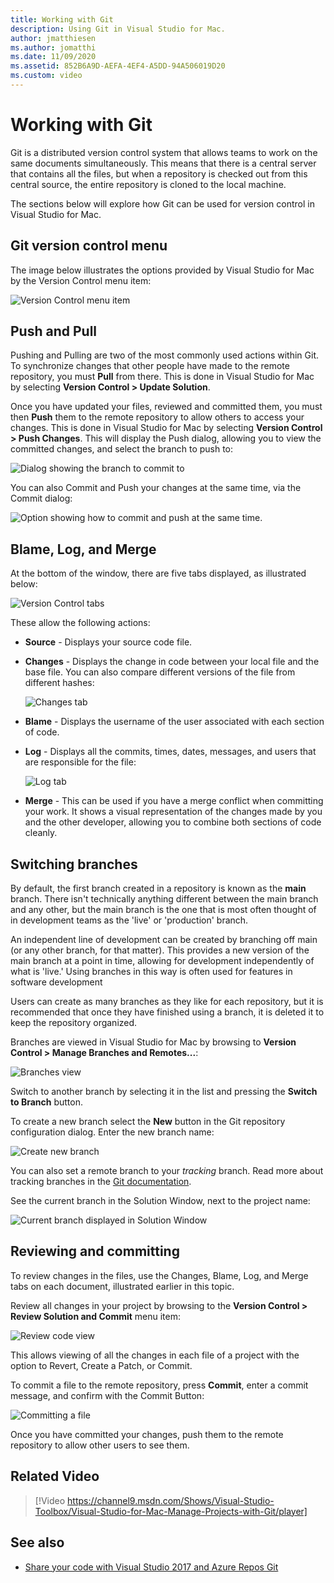 ```yaml
---
title: Working with Git
description: Using Git in Visual Studio for Mac.
author: jmatthiesen
ms.author: jomatthi
ms.date: 11/09/2020
ms.assetid: 852B6A9D-AEFA-4EF4-A5DD-94A506019D20
ms.custom: video
---
```


# Working with Git

Git is a distributed version control system that allows teams to work on the same documents simultaneously. This means that there is a central server that contains all the files, but when a repository is checked out from this central source, the entire repository is cloned to the local machine.

The sections below will explore how Git can be used for version control in Visual Studio for Mac.

## Git version control menu

The image below illustrates the options provided by Visual Studio for Mac by the Version Control menu item:

![Version Control menu item](media/version-control-gitVersionControlMenu.png)

## Push and Pull

Pushing and Pulling are two of the most commonly used actions within Git. To synchronize changes that other people have made to the remote repository, you must **Pull** from there. This is done in Visual Studio for Mac by selecting **Version Control > Update Solution**.

Once you have updated your files, reviewed and committed them, you must then **Push** them to the remote repository to allow others to access your changes. This is done in Visual Studio for Mac by selecting **Version Control > Push Changes**. This will display the Push dialog, allowing you to view the committed changes, and select the branch to push to:

![Dialog showing the branch to commit to](media/version-control-gitPush.png)

You can also Commit and Push your changes at the same time, via the Commit dialog:

![Option showing how to commit and push at the same time.](media/version-control-commitPush.png)

## Blame, Log, and Merge

At the bottom of the window, there are five tabs displayed, as illustrated below:

![Version Control tabs](media/version-control-gitTabs.png)

These allow the following actions:

* **Source** - Displays your source code file.
* **Changes** - Displays the change in code between your local file and the base file. You can also compare different versions of the file from different hashes:

    ![Changes tab](media/version-control-gitChange.png)

* **Blame** - Displays the username of the user associated with each section of code.
* **Log** - Displays all the commits, times, dates, messages, and users that are responsible for the file:

    ![Log tab](media/version-control-gitLog.png)

* **Merge** - This can be used if you have a merge conflict when committing your work. It shows a visual representation of the changes made by you and the other developer, allowing you to combine both sections of code cleanly.

## Switching branches

By default, the first branch created in a repository is known as the **main** branch. There isn't technically anything different between the main branch and any other, but the main branch is the one that is most often thought of in development teams as the 'live' or 'production' branch.

An independent line of development can be created by branching off main (or any other branch, for that matter). This provides a new version of the main branch at a point in time, allowing for development independently of what is 'live.' Using branches in this way is often used for features in software development

Users can create as many branches as they like for each repository, but it is recommended that once they have finished using a branch, it is deleted it to keep the repository organized.

Branches are viewed in Visual Studio for Mac by browsing to **Version Control > Manage Branches and Remotes...**:

![Branches view](media/version-control-gitBranch2.png)

Switch to another branch by selecting it in the list and pressing the **Switch to Branch** button.

To create a new branch select the **New** button in the Git repository configuration dialog. Enter the new branch name:

![Create new branch](media/version-control-gitBranch.png)

You can also set a remote branch to your _tracking_ branch. Read more about tracking branches in the [Git documentation](https://git-scm.com/book/en/v2/Git-Branching-Remote-Branches#Tracking-Branches).

See the current branch in the Solution Window, next to the project name:

 ![Current branch displayed in Solution Window](media/version-control-gitBranchName.png)

## Reviewing and committing

To review changes in the files, use the Changes, Blame, Log, and Merge tabs on each document, illustrated earlier in this topic.

Review all changes in your project by browsing to the **Version Control > Review Solution and Commit** menu item:

![Review code view](media/version-control-gitReviewCommit.png)

This allows viewing of all the changes in each file of a project with the option to Revert, Create a Patch, or Commit.

To commit a file to the remote repository, press **Commit**, enter a commit message, and confirm with the Commit Button:

![Committing a file](media/version-control-gitCommit.png)

Once you have committed your changes, push them to the remote repository to allow other users to see them.

## Related Video

> [!Video https://channel9.msdn.com/Shows/Visual-Studio-Toolbox/Visual-Studio-for-Mac-Manage-Projects-with-Git/player]

## See also

* [Share your code with Visual Studio 2017 and Azure Repos Git](/azure/devops/repos/git/share-your-code-in-git-vs-2017)
